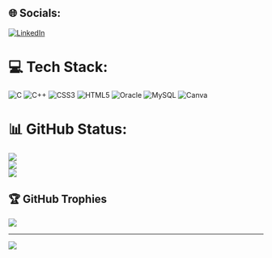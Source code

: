 
## 🌐 Socials:
[![LinkedIn](https://img.shields.io/badge/LinkedIn-%230077B5.svg?logo=linkedin&logoColor=white)](https://linkedin.com/in/prathina-arunachalam-2a5365243) 

# 💻 Tech Stack:
![C](https://img.shields.io/badge/c-%2300599C.svg?style=flat-square&logo=c&logoColor=white) ![C++](https://img.shields.io/badge/c++-%2300599C.svg?style=flat-square&logo=c%2B%2B&logoColor=white) ![CSS3](https://img.shields.io/badge/css3-%231572B6.svg?style=flat-square&logo=css3&logoColor=white) ![HTML5](https://img.shields.io/badge/html5-%23E34F26.svg?style=flat-square&logo=html5&logoColor=white) ![Oracle](https://img.shields.io/badge/Oracle-F80000?style=flat-square&logo=oracle&logoColor=white) ![MySQL](https://img.shields.io/badge/mysql-%2300f.svg?style=flat-square&logo=mysql&logoColor=white) ![Canva](https://img.shields.io/badge/Canva-%2300C4CC.svg?style=flat-square&logo=Canva&logoColor=white)
# 📊 GitHub Status:
![](https://github-readme-stats.vercel.app/api?username=Prathinaarunachalam&theme=tokyonight&hide_border=false&include_all_commits=false&count_private=true)<br/>
![](https://github-readme-streak-stats.herokuapp.com/?user=Prathinaarunachalam&theme=tokyonight&hide_border=false)<br/>
![](https://github-readme-stats.vercel.app/api/top-langs/?username=Prathinaarunachalam&theme=tokyonight&hide_border=false&include_all_commits=false&count_private=true&layout=compact)

## 🏆 GitHub Trophies
![](https://github-profile-trophy.vercel.app/?username=Prathinaarunachalam&theme=tokyonight&no-frame=false&no-bg=false&margin-w=4)

---
[![](https://visitcount.itsvg.in/api?id=Prathinaarunachalam&icon=0&color=0)](https://visitcount.itsvg.in)

<!-- Proudly created with GPRM ( https://gprm.itsvg.in ) -->
